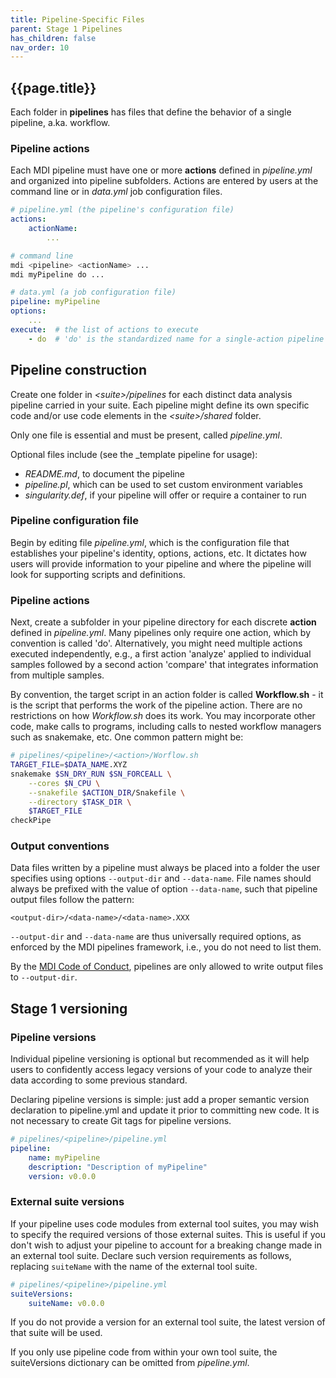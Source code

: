 ```yaml
---
title: Pipeline-Specific Files
parent: Stage 1 Pipelines
has_children: false
nav_order: 10
---
```


## {{page.title}}

Each folder in **pipelines** has files that define 
the behavior of a single pipeline, a.ka. workflow.

### Pipeline actions

Each MDI pipeline must have one or more **actions** defined
in _pipeline.yml_ and organized into pipeline subfolders.
Actions are entered by users at the command line or in
_data.yml_ job configuration files.

```yml
# pipeline.yml (the pipeline's configuration file)
actions:
    actionName:
        ...
```

```bash
# command line
mdi <pipeline> <actionName> ...
mdi myPipeline do ...
```

```yml
# data.yml (a job configuration file)
pipeline: myPipeline
options: 
    ... 
execute:  # the list of actions to execute
    - do  # 'do' is the standardized name for a single-action pipeline
```

## Pipeline construction

Create one folder in _\<suite\>/pipelines_ for each distinct data 
analysis pipeline carried in your suite. Each pipeline 
might define its own specific code and/or use code elements 
in the _\<suite\>/shared_ folder.

Only one file is essential and must be present, called _pipeline.yml_.

Optional files include (see the _template pipeline for usage):
- _README.md_, to document the pipeline 
- _pipeline.pl_, which can be used to set custom environment variables 
- _singularity.def_, if your pipeline will offer or require a container to run

### Pipeline configuration file

Begin by editing file _pipeline.yml_, which is the configuration file that 
establishes your pipeline's identity, options, actions, etc. 
It dictates how users will provide information to your pipeline and 
where the pipeline will look for supporting scripts and definitions.

### Pipeline actions

Next, create a subfolder in your pipeline directory for each discrete **action**
defined in _pipeline.yml_. Many pipelines only require one action, which by convention is called 'do'. 
Alternatively, you might need multiple actions executed independently, e.g., a first action 'analyze' 
applied to individual samples followed by a second action 'compare' that integrates information from multiple samples.

By convention, the target script in an action folder is called **Workflow.sh** - 
it is the script that performs the work of the pipeline action.
There are no restrictions on how _Workflow.sh_ does its work. You may incorporate 
other code, make calls to programs, including calls to nested workflow managers such as snakemake, etc. 
One common pattern might be:

```bash
# pipelines/<pipeline>/<action>/Worflow.sh
TARGET_FILE=$DATA_NAME.XYZ
snakemake $SN_DRY_RUN $SN_FORCEALL \
    --cores $N_CPU \
    --snakefile $ACTION_DIR/Snakefile \
    --directory $TASK_DIR \
    $TARGET_FILE
checkPipe
```

### Output conventions

Data files written by a pipeline must always be placed into a folder the user specifies using 
options `--output-dir` and `--data-name`. File names should always be prefixed with the value of option
`--data-name`, such that pipeline output files follow the pattern:

```
<output-dir>/<data-name>/<data-name>.XXX
```

`--output-dir` and `--data-name` are thus universally required options, 
as enforced by the MDI pipelines framework, i.e., you do not need to list them.

By the
[MDI Code of Conduct](https://midataint.github.io/docs/registry/00_index/#mdi-developer-code-of-conduct),
pipelines are only allowed to write output files to `--output-dir`.

## Stage 1 versioning

### Pipeline versions

Individual pipeline versioning is optional but recommended as it will
help users to confidently access legacy versions of your code to analyze 
their data according to some previous standard.

Declaring pipeline versions is simple: just add a proper semantic version
declaration to pipeline.yml and update it prior to committing new code. 
It is not necessary to create Git tags for pipeline versions.

```yml
# pipelines/<pipeline>/pipeline.yml
pipeline:
    name: myPipeline
    description: "Description of myPipeline"
    version: v0.0.0
```

### External suite versions

If your pipeline uses code modules from external tool suites, you may
wish to specify the required versions of those external suites.
This is useful if you don't wish to adjust your pipeline to account for a
breaking change made in an external tool suite.  Declare such version
requirements as follows, replacing `suiteName` with the name of the
external tool suite.

```yml
# pipelines/<pipeline>/pipeline.yml
suiteVersions:
    suiteName: v0.0.0
```

If you do not provide a version for an external tool suite,
the latest version of that suite will be used.

If you only use pipeline code from within your own tool suite, the 
suiteVersions dictionary can be omitted from _pipeline.yml_.
